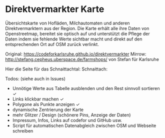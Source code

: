# Direktvermarkter Karte
Übersichtskarte von Hofläden, Milchautomaten und anderen Direktvermarktern aus der Region. Die Karte erhält alle ihre Daten von Openstreetmap, bereitet sie optisch auf und unterstützt die Pflege der Daten indem sie fehlende Werte sichtbar macht und direkt auf den entsprechenden Ort auf OSM zurück verlinkt.

Original: https://codeforkarlsruhe.github.io/direktvermarkter
Mirrow: http://stefang.cepheus.uberspace.de/farmshops/
von Stefan für Karlsruhe

Hier die Seite für das Schnaittachtal:
Schnaittach: 

Todos: (siehe auch in Issues)
- Unnötige Werte aus Tabelle ausblenden und den Rest sinnvoll sortieren ✓
- Links klickbar machen ✓
- Polygone als Punkte anzeigen ✓
- dynamische Zentrierung der Karte
- mehr Glitzer / Design (schönere Pins, Anzeige der Daten)
- Impressum, Infos, Links auf codefor und GitHub usw. 
- Script für automatischen Datenabgleich zwischen OSM und Webseite schreiben
